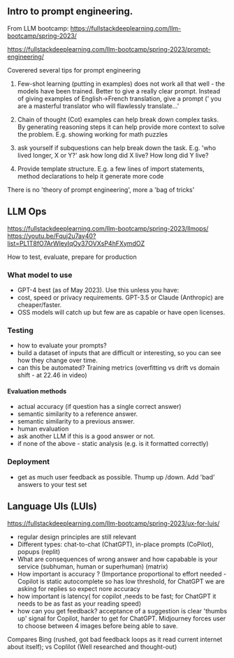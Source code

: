 
## Intro to prompt engineering.

From LLM bootcamp: https://fullstackdeeplearning.com/llm-bootcamp/spring-2023/

https://fullstackdeeplearning.com/llm-bootcamp/spring-2023/prompt-engineering/


Coverered several tips for prompt engineering

1) Few-shot learning (putting in examples) does not work all that well - the models have been trained. Better to give a really clear prompt. Instead of giving examples of English->French translation, give a prompt (' you are  a masterful translator who will flawlessly translate...'

2) Chain of thought (Cot) examples can help break down complex tasks. By generating reasoning steps it can help provide more context to solve the problem. E.g. showing working for math puzzles

3) ask yourself if subquestions can help break down the task. E.g. 'who lived longer, X or Y?' ask how long did X live? How long did Y live?

4) Provide template structure. E.g. a few lines of import statements, method declarations to help it generate more code

There is no 'theory of prompt engineering', more a 'bag of tricks'

## LLM Ops

https://fullstackdeeplearning.com/llm-bootcamp/spring-2023/llmops/
https://youtu.be/Fquj2u7ay40?list=PL1T8fO7ArWleyIqOy37OVXsP4hFXymdOZ

How to test, evaluate, prepare for production

### What model to use

- GPT-4 best (as of May 2023). Use this unless you have:
- cost, speed or privacy requirements. GPT-3.5 or Claude (Anthropic) are cheaper/faster.
- OSS models will catch up but few are as capable or have open licenses.


### Testing

- how to evaluate your prompts?
- build a dataset of inputs that are difficult or interesting, so you can see how they change over time.
- can this be automated?
  Training metrics (overfitting vs drift vs domain shift - at 22.46 in video)

#### Evaluation methods

* actual accuracy (if question has a single correct answer)
* semantic similarity to a reference answer.
* semantic similarity to a previous answer.
* human evaluation
* ask another LLM if this is a good answer or not.
* if none of the above - static analysis (e.g. is it formatted correctly)

### Deployment

* get as much user feedback as possible. Thump up /down. Add 'bad' answers to your test set


## Language UIs (LUIs)

https://fullstackdeeplearning.com/llm-bootcamp/spring-2023/ux-for-luis/

- regular design principles are still relevant
- Different types: chat-to-chat (ChatGPT), in-place prompts (CoPilot), popups (replit)
- What are consequences of wrong answer and how capabable is your service (subhuman, human or superhuman) (matrix)
- How important is accuracy ? (Importance proportional to effort needed - Copilot is static autocomplete so has low threshold, for ChatGPT we are asking for replies so expect nore accuracy
- how important is latency( for copilot ,needs to be fast; for ChatGPT it needs to be as fast as your reading speed)
- how can you get feedback? acceptance of a suggestion is clear 'thumbs up' signal for Copilot, harder to get for ChatGPT. Midjourney forces user to choose between 4 images before being able to save.

Compares Bing (rushed, got bad feedback loops as it read current internet about itself); vs Coplilot (Well researched and thought-out)






